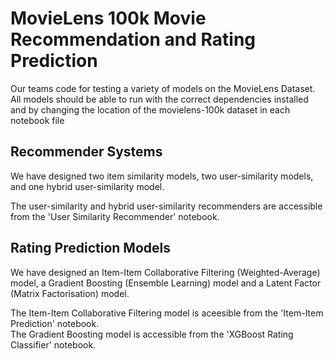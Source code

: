 # MovieLens 100k Movie Recommendation and Rating Prediction
Our teams code for testing a variety of models on the MovieLens Dataset.
All models should be able to run with the correct dependencies installed and by changing the location of the movielens-100k dataset in each notebook file

## Recommender Systems
We have designed two item similarity models, two user-similarity models, and one hybrid user-similarity model.

The user-similarity and hybrid user-similarity recommenders are accessible from the 'User Similarity Recommender' notebook.

## Rating Prediction Models
We have designed an Item-Item Collaborative Filtering (Weighted-Average) model, a Gradient Boosting (Ensemble Learning) model and a Latent Factor (Matrix Factorisation) model.

The Item-Item Collaborative Filtering model is aceesible from the 'Item-Item Prediction' notebook. \
The Gradient Boosting model is accessible from the 'XGBoost Rating Classifier' notebook.
